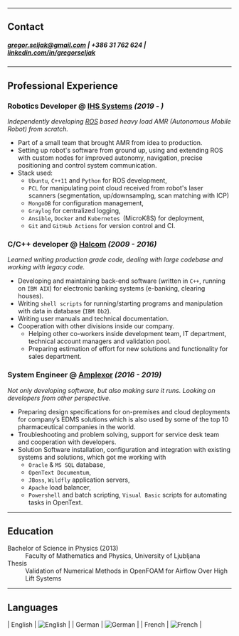 
---
## Contact

#####  <gregor.seljak@gmail.com> | +386 31 762 624 | [linkedin.com/in/gregorseljak](https://linkedin.com/in/gregorseljak)

---
## Professional Experience

### Robotics Developer @ [IHS Systems](https://www.ihs.systems) _(2019 - )_

_Independently developing [ROS](https://www.ros.org/) based heavy load AMR (Autonomous Mobile Robot) from scratch._
- Part of a small team that brought AMR from idea to production. 
- Setting up robot's software from ground up, using and extending ROS with custom nodes for improved autonomy, navigation, precise positioning and control system communication.
- Stack used:
  - `Ubuntu`, `C++11` and `Python` for ROS development,
  - `PCL` for manipulating point cloud received from robot's laser scanners (segmentation, up/downsamplng, scan matching with ICP) 
  - `MongoDB` for configuration management,
  - `Graylog` for centralized logging,
  - `Ansible`, `Docker` and `Kubernetes `(MicroK8S) for deployment,
  - `Git` and `GitHub Actions` for version control and CI.   


### C/C++ developer @ [Halcom](https://www.halcom.com/sl_en/) _(2009 - 2016)_

_Learned writing production grade code, dealing with large codebase and working with legacy code._

- Developing and maintaining back-end software (written in `C++`, running on `IBM AIX`) for electronic banking systems (e-banking, clearing houses).
- Writing `shell scripts` for running/starting programs and manipulation with data in database (`IBM Db2`).
- Writing user manuals and technical documentation.
- Cooperation with other divisions inside our company.
  - Helping other co-workers inside development team, IT department, technical account managers and validation pool.
  - Preparing estimation of effort for new solutions and functionality for sales department.


### System Engineer @ [Amplexor](https://www.amplexor.com) _(2016 - 2019)_

_Not only developing software, but also making sure it runs. Looking on developers from other perspective._

- Preparing design specifications for on-premises and cloud deployments for company’s EDMS solutions which is also used by some of the top 10 pharmaceutical companies in the world. 
- Troubleshooting and problem solving, support for service desk team and cooperation with developers.
- Solution Software installation, configuration and integration with existing systems and solutions, which got me working with  
  - `Oracle` & `MS SQL` database, 
  - `OpenText Documentum`,
  - `JBoss`, `Wildfly` application servers,
  - `Apache` load balancer,
  - `Powershell` and batch scripting, `Visual Basic` scripts for automating tasks in OpenText.

---
## Education

<dl>
<dt>Bachelor of Science in Physics (2013)</dt>
<dd>Faculty of Mathematics and Physics, University of Ljubljana</dd>
<dt>Thesis</dt>
<dd>Validation of Numerical Methods in OpenFOAM for Airflow Over High Lift Systems</dd>
</dl>


---
## Languages

| English | ![English](https://progress-bar.dev/85) |
| German  | ![German](https://progress-bar.dev/60) |
| French  | ![French](https://progress-bar.dev/25) |
